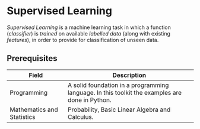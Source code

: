 # Supervised Learning

_Supervised Learning_ is a machine learning task in which a function (_classifier_) is _trained_ on available _labelled data_ (along with existing _features_), in order to provide for classification of unseen data.

## Prerequisites


| Field | Description |
| -------------| ------------- |
| Programming   | A solid foundation in a programming language. In this toolkit the examples are done in Python.|
| Mathematics and Statistics | Probability, Basic Linear Algebra and Calculus.|  
